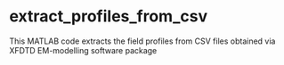 # extract_profiles_from_csv
This MATLAB code extracts the field profiles from CSV files obtained via XFDTD EM-modelling software package
